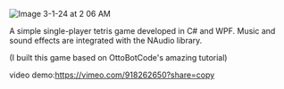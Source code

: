 
![Image 3-1-24 at 2 06 AM](https://github.com/ziqingg2/tetris/assets/80551600/b2245263-bbe8-4e5a-a303-769b01718169)

A simple single-player tetris game developed in C# and WPF. Music and sound effects are integrated with the NAudio library.

(I built this game based on OttoBotCode's amazing tutorial)

video demo:https://vimeo.com/918262650?share=copy
